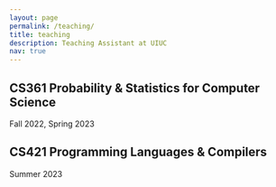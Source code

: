 ```yaml
---
layout: page
permalink: /teaching/
title: teaching
description: Teaching Assistant at UIUC 
nav: true
---
```


## CS361 Probability & Statistics for Computer Science
Fall 2022, Spring 2023

## CS421 Programming Languages & Compilers
Summer 2023

